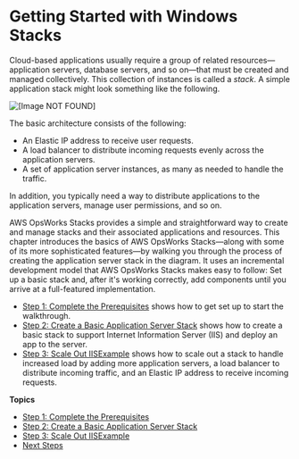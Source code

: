 # Getting Started with Windows Stacks<a name="gettingstarted-windows"></a>

Cloud\-based applications usually require a group of related resources—application servers, database servers, and so on—that must be created and managed collectively\. This collection of instances is called a *stack*\. A simple application stack might look something like the following\.

![\[Image NOT FOUND\]](http://docs.aws.amazon.com/opsworks/latest/userguide/images/windows_walkthrough_arch.png)

The basic architecture consists of the following:
+ An Elastic IP address to receive user requests\.
+ A load balancer to distribute incoming requests evenly across the application servers\.
+ A set of application server instances, as many as needed to handle the traffic\.

In addition, you typically need a way to distribute applications to the application servers, manage user permissions, and so on\.

AWS OpsWorks Stacks provides a simple and straightforward way to create and manage stacks and their associated applications and resources\. This chapter introduces the basics of AWS OpsWorks Stacks—along with some of its more sophisticated features—by walking you through the process of creating the application server stack in the diagram\. It uses an incremental development model that AWS OpsWorks Stacks makes easy to follow: Set up a basic stack and, after it's working correctly, add components until you arrive at a full\-featured implementation\.
+ [Step 1: Complete the Prerequisites](gettingstarted-windows-prerequisites.md) shows how to get set up to start the walkthrough\.
+ [Step 2: Create a Basic Application Server Stack](gettingstarted-windows-basic.md) shows how to create a basic stack to support Internet Information Server \(IIS\) and deploy an app to the server\.
+ [Step 3: Scale Out IISExample](gettingstarted-windows-scale.md) shows how to scale out a stack to handle increased load by adding more application servers, a load balancer to distribute incoming traffic, and an Elastic IP address to receive incoming requests\.

**Topics**
+ [Step 1: Complete the Prerequisites](gettingstarted-windows-prerequisites.md)
+ [Step 2: Create a Basic Application Server Stack](gettingstarted-windows-basic.md)
+ [Step 3: Scale Out IISExample](gettingstarted-windows-scale.md)
+ [Next Steps](gettingstarted-windows-what-next.md)
